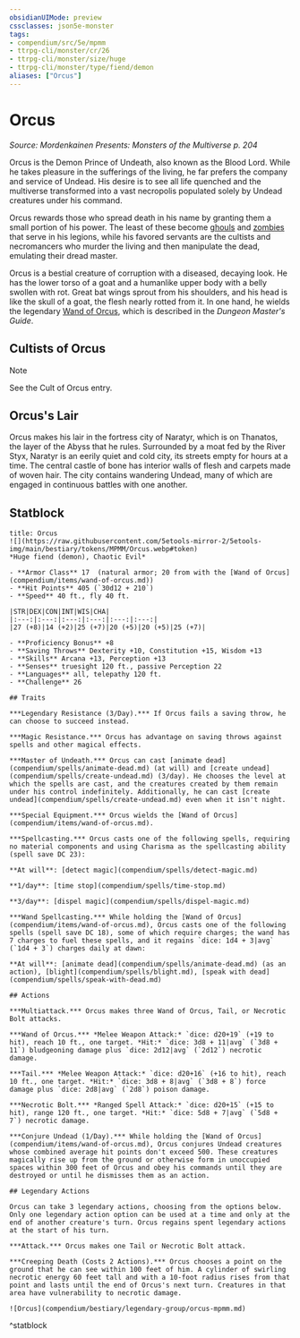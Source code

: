 ```yaml
---
obsidianUIMode: preview
cssclasses: json5e-monster
tags:
- compendium/src/5e/mpmm
- ttrpg-cli/monster/cr/26
- ttrpg-cli/monster/size/huge
- ttrpg-cli/monster/type/fiend/demon
aliases: ["Orcus"]
---
```

# Orcus
*Source: Mordenkainen Presents: Monsters of the Multiverse p. 204*  

Orcus is the Demon Prince of Undeath, also known as the Blood Lord. While he takes pleasure in the sufferings of the living, he far prefers the company and service of Undead. His desire is to see all life quenched and the multiverse transformed into a vast necropolis populated solely by Undead creatures under his command.

Orcus rewards those who spread death in his name by granting them a small portion of his power. The least of these become [ghouls](compendium/bestiary/undead/ghoul.md) and [zombies](compendium/bestiary/undead/zombie.md) that serve in his legions, while his favored servants are the cultists and necromancers who murder the living and then manipulate the dead, emulating their dread master.

Orcus is a bestial creature of corruption with a diseased, decaying look. He has the lower torso of a goat and a humanlike upper body with a belly swollen with rot. Great bat wings sprout from his shoulders, and his head is like the skull of a goat, the flesh nearly rotted from it. In one hand, he wields the legendary [Wand of Orcus](compendium/items/wand-of-orcus.md), which is described in the *Dungeon Master's Guide*.

## Cultists of Orcus

> [!note]
> See the Cult of Orcus entry.

## Orcus's Lair

Orcus makes his lair in the fortress city of Naratyr, which is on Thanatos, the layer of the Abyss that he rules. Surrounded by a moat fed by the River Styx, Naratyr is an eerily quiet and cold city, its streets empty for hours at a time. The central castle of bone has interior walls of flesh and carpets made of woven hair. The city contains wandering Undead, many of which are engaged in continuous battles with one another.

## Statblock

```ad-statblock
title: Orcus
![](https://raw.githubusercontent.com/5etools-mirror-2/5etools-img/main/bestiary/tokens/MPMM/Orcus.webp#token)
*Huge fiend (demon), Chaotic Evil*

- **Armor Class** 17  (natural armor; 20 from with the [Wand of Orcus](compendium/items/wand-of-orcus.md))
- **Hit Points** 405 (`30d12 + 210`)
- **Speed** 40 ft., fly 40 ft.

|STR|DEX|CON|INT|WIS|CHA|
|:---:|:---:|:---:|:---:|:---:|:---:|
|27 (+8)|14 (+2)|25 (+7)|20 (+5)|20 (+5)|25 (+7)|

- **Proficiency Bonus** +8
- **Saving Throws** Dexterity +10, Constitution +15, Wisdom +13
- **Skills** Arcana +13, Perception +13
- **Senses** truesight 120 ft., passive Perception 22
- **Languages** all, telepathy 120 ft.
- **Challenge** 26

## Traits

***Legendary Resistance (3/Day).*** If Orcus fails a saving throw, he can choose to succeed instead.

***Magic Resistance.*** Orcus has advantage on saving throws against spells and other magical effects.

***Master of Undeath.*** Orcus can cast [animate dead](compendium/spells/animate-dead.md) (at will) and [create undead](compendium/spells/create-undead.md) (3/day). He chooses the level at which the spells are cast, and the creatures created by them remain under his control indefinitely. Additionally, he can cast [create undead](compendium/spells/create-undead.md) even when it isn't night.

***Special Equipment.*** Orcus wields the [Wand of Orcus](compendium/items/wand-of-orcus.md).

***Spellcasting.*** Orcus casts one of the following spells, requiring no material components and using Charisma as the spellcasting ability (spell save DC 23):

**At will**: [detect magic](compendium/spells/detect-magic.md)

**1/day**: [time stop](compendium/spells/time-stop.md)

**3/day**: [dispel magic](compendium/spells/dispel-magic.md)

***Wand Spellcasting.*** While holding the [Wand of Orcus](compendium/items/wand-of-orcus.md), Orcus casts one of the following spells (spell save DC 18), some of which require charges; the wand has 7 charges to fuel these spells, and it regains `dice: 1d4 + 3|avg` (`1d4 + 3`) charges daily at dawn:

**At will**: [animate dead](compendium/spells/animate-dead.md) (as an action), [blight](compendium/spells/blight.md), [speak with dead](compendium/spells/speak-with-dead.md)

## Actions

***Multiattack.*** Orcus makes three Wand of Orcus, Tail, or Necrotic Bolt attacks.

***Wand of Orcus.*** *Melee Weapon Attack:* `dice: d20+19` (+19 to hit), reach 10 ft., one target. *Hit:* `dice: 3d8 + 11|avg` (`3d8 + 11`) bludgeoning damage plus `dice: 2d12|avg` (`2d12`) necrotic damage.

***Tail.*** *Melee Weapon Attack:* `dice: d20+16` (+16 to hit), reach 10 ft., one target. *Hit:* `dice: 3d8 + 8|avg` (`3d8 + 8`) force damage plus `dice: 2d8|avg` (`2d8`) poison damage.

***Necrotic Bolt.*** *Ranged Spell Attack:* `dice: d20+15` (+15 to hit), range 120 ft., one target. *Hit:* `dice: 5d8 + 7|avg` (`5d8 + 7`) necrotic damage.

***Conjure Undead (1/Day).*** While holding the [Wand of Orcus](compendium/items/wand-of-orcus.md), Orcus conjures Undead creatures whose combined average hit points don't exceed 500. These creatures magically rise up from the ground or otherwise form in unoccupied spaces within 300 feet of Orcus and obey his commands until they are destroyed or until he dismisses them as an action.

## Legendary Actions

Orcus can take 3 legendary actions, choosing from the options below. Only one legendary action option can be used at a time and only at the end of another creature's turn. Orcus regains spent legendary actions at the start of his turn.

***Attack.*** Orcus makes one Tail or Necrotic Bolt attack.

***Creeping Death (Costs 2 Actions).*** Orcus chooses a point on the ground that he can see within 100 feet of him. A cylinder of swirling necrotic energy 60 feet tall and with a 10-foot radius rises from that point and lasts until the end of Orcus's next turn. Creatures in that area have vulnerability to necrotic damage.

![Orcus](compendium/bestiary/legendary-group/orcus-mpmm.md)
```
^statblock